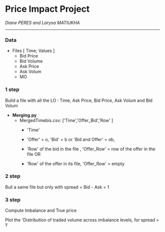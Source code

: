 # Price Impact Project
*Diane PERES and Larysa MATIUKHA*

---
### Data 
* Files \[ Time; Values \]
  *  Bid Price
  *  Bid Volume
  *  Ask Price
  *  Ask Volum
  *  MO 

### 1 step

Build a file with all the LO : Time, Ask Price, Bid Price, Ask Volum and Bid Volum

* **Merging.py**
  * MergedTimebis.csv: \['Time','Offer_Bid','Row' \]
    * 'Time' 
    * 'Offer' = o, 'Bid' = b or 'Bid and Offer' = ob, 

    * 'Row' of the bid in the file , 'Offer_Row' = row of the offer in the file 
    OR
    * 'Row' of the offer in its file, 'Offer_Row' = empty

### 2 step

Buil a same file but only with spread = Bid - Ask = 1

### 3 step

Compute Imbalance and True price

Plot the 'Distribution of traded volume across imbalance levels, for spread = 1’
